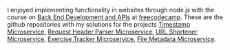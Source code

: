 I enjoyed implementing functionality in websites through node.js with the course on [Back End Development and APIs](https://www.freecodecamp.org/learn/back-end-development-and-apis/) at [freecodecamp](https://www.freecodecamp.org). These are the github repositories with my solutions for the projects [Timestamp Microservice](https://github.com/karl-pelka/FCC-TimestampService), [Request Header Parser Microservice](https://github.com/karl-pelka/FCC-HeaderparserService), [URL Shortener Microservice](https://github.com/karl-pelka/FCC-UrlShortenerService), [Exercise Tracker Microservice](https://github.com/karl-pelka/FCC-ExerciseTrackerService), [File Metadata Microservice](https://github.com/karl-pelka/FCC-FileMetadataService).

